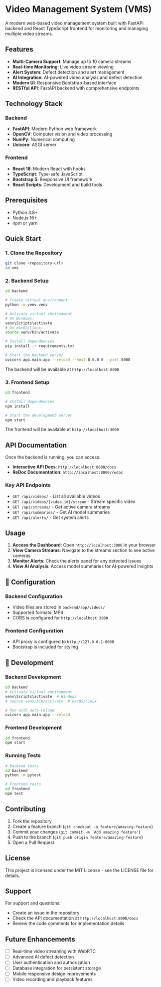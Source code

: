 # Video Management System (VMS)

A modern web-based video management system built with FastAPI backend and React TypeScript frontend for monitoring and managing multiple video streams.

##  Features

- **Multi-Camera Support**: Manage up to 10 camera streams
- **Real-time Monitoring**: Live video stream viewing
- **Alert System**: Defect detection and alert management
- **AI Integration**: AI-powered video analysis and defect detection
- **Modern UI**: Responsive Bootstrap-based interface
- **RESTful API**: FastAPI backend with comprehensive endpoints


##  Technology Stack

### Backend
- **FastAPI**: Modern Python web framework
- **OpenCV**: Computer vision and video processing
- **NumPy**: Numerical computing
- **Uvicorn**: ASGI server

### Frontend
- **React 18**: Modern React with hooks
- **TypeScript**: Type-safe JavaScript
- **Bootstrap 5**: Responsive UI framework
- **React Scripts**: Development and build tools

##  Prerequisites

- Python 3.8+
- Node.js 16+
- npm or yarn

##  Quick Start

### 1. Clone the Repository
```bash
git clone <repository-url>
cd vms
```

### 2. Backend Setup

```bash
cd backend

# Create virtual environment
python -m venv venv

# Activate virtual environment
# On Windows:
venv\Scripts\activate
# On macOS/Linux:
source venv/bin/activate

# Install dependencies
pip install -r requirements.txt

# Start the backend server
uvicorn app.main:app --reload --host 0.0.0.0 --port 8000
```

The backend will be available at `http://localhost:8000`

### 3. Frontend Setup

```bash
cd frontend

# Install dependencies
npm install

# Start the development server
npm start
```

The frontend will be available at `http://localhost:3000`

##  API Documentation

Once the backend is running, you can access:
- **Interactive API Docs**: `http://localhost:8000/docs`
- **ReDoc Documentation**: `http://localhost:8000/redoc`

### Key API Endpoints

- `GET /api/videos/` - List all available videos
- `GET /api/videos/{video_id}/stream` - Stream specific video
- `GET /api/streams/` - Get active camera streams
- `GET /api/summaries/` - Get AI model summaries
- `GET /api/alerts/` - Get system alerts

##  Usage

1. **Access the Dashboard**: Open `http://localhost:3000` in your browser
2. **View Camera Streams**: Navigate to the streams section to see active cameras
3. **Monitor Alerts**: Check the alerts panel for any detected issues
4. **View AI Analysis**: Access model summaries for AI-powered insights

## 🔧 Configuration

### Backend Configuration
- Video files are stored in `backend/app/videos/`
- Supported formats: MP4
- CORS is configured for `http://localhost:3000`

### Frontend Configuration
- API proxy is configured to `http://127.0.0.1:8000`
- Bootstrap is included for styling

## 🧪 Development

### Backend Development
```bash
cd backend
# Activate virtual environment
venv\Scripts\activate  # Windows
# source venv/bin/activate  # macOS/Linux

# Run with auto-reload
uvicorn app.main:app --reload
```

### Frontend Development
```bash
cd frontend
npm start
```

### Running Tests
```bash
# Backend tests
cd backend
python -m pytest

# Frontend tests
cd frontend
npm test
```




## Contributing

1. Fork the repository
2. Create a feature branch (`git checkout -b feature/amazing-feature`)
3. Commit your changes (`git commit -m 'Add amazing feature'`)
4. Push to the branch (`git push origin feature/amazing-feature`)
5. Open a Pull Request

## License

This project is licensed under the MIT License - see the LICENSE file for details.

##  Support

For support and questions:
- Create an issue in the repository
- Check the API documentation at `http://localhost:8000/docs`
- Review the code comments for implementation details

## Future Enhancements

- [ ] Real-time video streaming with WebRTC
- [ ] Advanced AI defect detection
- [ ] User authentication and authorization
- [ ] Database integration for persistent storage
- [ ] Mobile responsive design improvements
- [ ] Video recording and playback features 
